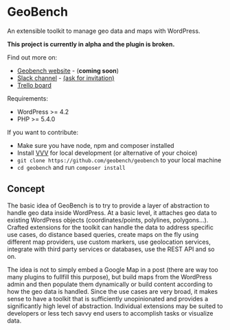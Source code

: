 # GeoBench

An extensible toolkit to manage geo data and maps with WordPress.

**This project is currently in alpha and the plugin is broken.**

Find out more on:

* [Geobench website](http://geoben.ch/) - (**coming soon**)
* [Slack channel](https://geobench.slack.com/) - [(ask for invitation)](mailto:fulvio.notarstefano@gmail.com])
* [Trello board](https://trello.com/b/oUkhpkmd)

Requirements:
* WordPress >= 4.2
* PHP >= 5.4.0

If you want to contribute:
* Make sure you have node, npm and composer installed
* Install [VVV](https://github.com/Varying-Vagrant-Vagrants/VVV) for local development (or alternative of your choice)
* `git clone https://github.com/geobench/geobench` to your local machine
* `cd geobench` and run `composer install`

## Concept

The basic idea of GeoBench is to try to provide a layer of abstraction to handle geo data inside WordPress. At a basic level, it attaches geo data to existing WordPress objects (coordinates/points, polylines, polygons...). Crafted extensions for the toolkit can handle the data to address specific use cases, do distance based queries, create maps on the fly using different map providers, use custom markers, use geolocation services, integrate with third party services or databases, use the REST API and so on.

The idea is not to simply embed a Google Map in a post (there are way too many plugins to fullfill this purpose), but build maps from the WordPress admin and then populate them dynamically or build content according to how the geo data is handled. Since the use cases are very broad, it makes sense to have a toolkit that is sufficiently unopinionated and provides a significantly high level of abstraction. Individual extensions may be suited to developers or less tech savvy end users to accomplish tasks or visualize data.

